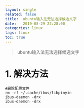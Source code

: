 ```yaml
---
layout: single
related: false
title:  ubuntu输入法无法选择候选文字
date:   2019-08-29 22:28:00
categories: linux
tags: linux
toc: true
---
```


> ubuntu输入法无法选择候选文字

# 1. 解决方法

```shell
#删除配置文件
rm -rf ~/.cache/ibus/libpinyin
ibus-daemon -drx
ibus-daemon -drx
```
<!--more-->